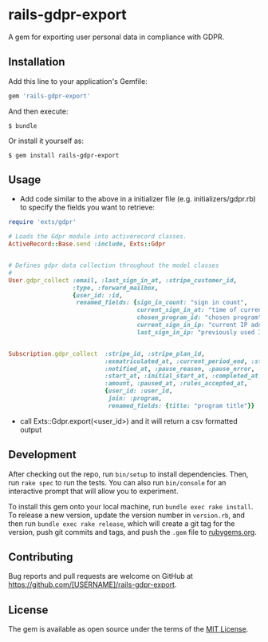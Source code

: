 # rails-gdpr-export

A gem for exporting user personal data in compliance with GDPR.

## Installation

Add this line to your application's Gemfile:

```ruby
gem 'rails-gdpr-export'
```

And then execute:

    $ bundle

Or install it yourself as:

    $ gem install rails-gdpr-export

## Usage

- Add code similar to the above in a initializer file (e.g. initializers/gdpr.rb) to specify the fields you want to retrieve:

```ruby
require 'exts/gdpr'

# Loads the Gdpr module into activerecord classes.
ActiveRecord::Base.send :include, Exts::Gdpr


# Defines gdpr data collection throughout the model classes
#
User.gdpr_collect :email, :last_sign_in_at, :stripe_customer_id,
                  :type, :forward_mailbox,
                  {user_id: :id,
                   renamed_fields: {sign_in_count: "sign in count",
                                    current_sign_in_at: "time of current sign in",
                                    chosen_program_id: "chosen program",
                                    current_sign_in_ip: "current IP address",
                                    last_sign_in_ip: "previously used IP address"}}


Subscription.gdpr_collect  :stripe_id, :stripe_plan_id,
                           :exmatriculated_at, :current_period_end, :status,
                           :notified_at, :pause_reason, :pause_error,
                           :start_at, :initial_start_at, :completed_at,
                           :amount, :paused_at, :rules_accepted_at,
                           {user_id: :user_id,
                            join: :program,
                            renamed_fields: {title: "program title"}}
```

- call Exts::Gdpr.export(<user_id>) and it will return a csv formatted output

## Development

After checking out the repo, run `bin/setup` to install dependencies. Then, run `rake spec` to run the tests. You can also run `bin/console` for an interactive prompt that will allow you to experiment.

To install this gem onto your local machine, run `bundle exec rake install`. To release a new version, update the version number in `version.rb`, and then run `bundle exec rake release`, which will create a git tag for the version, push git commits and tags, and push the `.gem` file to [rubygems.org](https://rubygems.org).

## Contributing

Bug reports and pull requests are welcome on GitHub at https://github.com/[USERNAME]/rails-gdpr-export.

## License

The gem is available as open source under the terms of the [MIT License](https://opensource.org/licenses/MIT).
